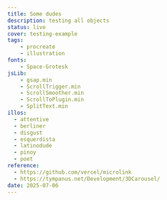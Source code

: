 ```yaml
---
title: Some dudes
description: testing all objects
status: live
cover: testing-example
tags:
    - procreate
    - illustration
fonts:
    - Space-Grotesk
jsLib:
    - gsap.min
    - ScrollTrigger.min
    - ScrollSmoother.min
    - ScrollToPlugin.min
    - SplitText.min
illos:
  - attentive
  - berliner
  - disgust
  - esquerdista
  - latinodude
  - pinoy
  - poet
reference:
  - https://github.com/vercel/microlink
  - https://tympanus.net/Development/3DCarousel/
date: 2025-07-06
---
```

